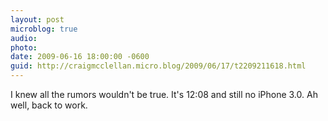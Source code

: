 ```yaml
---
layout: post
microblog: true
audio: 
photo: 
date: 2009-06-16 18:00:00 -0600
guid: http://craigmcclellan.micro.blog/2009/06/17/t2209211618.html
---
```

I knew all the rumors wouldn't be true.  It's 12:08 and still no iPhone 3.0.  Ah well, back to work.
